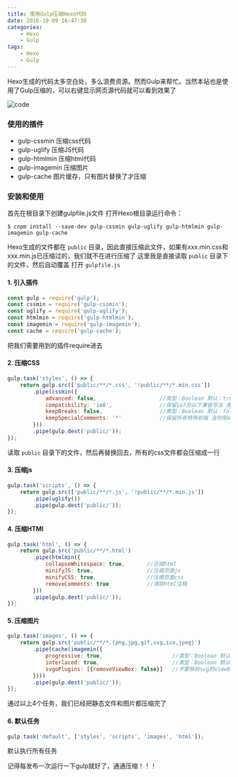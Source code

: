 ```yaml
---
title: 使用Gulp压缩Hexo代码
date: 2016-10-09 16:47:38
categories:
    - Hexo
    - Gulp
tags:
    - Hexo
    - Gulp
---
```


Hexo生成的代码太多空白处，多么浪费资源。然而Gulp来帮忙。当然本站也是使用了Gulp压缩的，可以右键显示网页源代码就可以看到效果了

<!-- more -->

![code](/images/assets/code.png)

### 使用的插件
  * gulp-cssmin     压缩css代码
  * gulp-uglify     压缩JS代码
  * gulp-htmlmin    压缩html代码
  * gulp-imagemin   压缩图片
  * gulp-cache      图片缓存，只有图片替换了才压缩

### 安装和使用
首先在根目录下创建gulpfile.js文件
打开Hexo根目录运行命令：

    $ cnpm install --save-dev gulp-cssmin gulp-uglify gulp-htmlmin gulp-imagemin gulp-cache

Hexo生成的文件都在 `public` 目录，因此直接压缩此文件，如果有xxx.min.css和xxx.min.js已压缩过的，我们就不在进行压缩了
这里我是直接读取 `public` 目录下的文件，然后自动覆盖
打开 `gulpfile.js`

#### 1. 引入插件
``` js
const gulp = require('gulp');
const cssmin = require('gulp-cssmin');
const uglify = require('gulp-uglify');
const htmlmin = require('gulp-htmlmin');
const imagemin = require('gulp-imagemin');
const cache = require('gulp-cache');
```
把我们需要用到的插件require进去

#### 2. 压缩CSS
``` js
gulp.task('styles', () => {
    return gulp.src(['public/**/*.css', '!public/**/*.min.css'])
        .pipe(cssmin({
            advanced: false,                    //类型：Boolean 默认：true [是否开启高级优化（合并选择器等）]
            compatibility: 'ie8',               //保留ie7及以下兼容写法 类型：String 默认：''or'*' [启用兼容模式； 'ie7'：IE7兼容模式，'ie8'：IE8兼容模式，'*'：IE9+兼容模式]
            keepBreaks: false,                  //类型：Boolean 默认：false [是否保留换行]
            keepSpecialComments: '*'            //保留所有特殊前缀 当你用autoprefixer生成的浏览器前缀，如果不加这个参数，有可能将会删除你的部分前缀
        }))
        .pipe(gulp.dest('public/'));
});
```
读取 `public` 目录下的文件，然后再替换回去，所有的css文件都会压缩成一行

#### 3. 压缩js
``` js
gulp.task('scripts', () => {
    return gulp.src(['public/**/*.js', '!public/**/*.min.js'])
        .pipe(uglify())
        .pipe(gulp.dest('public/'));
});
```

#### 4. 压缩HTMl
``` js
gulp.task('html', () => {
    return gulp.src('public/**/*.html')
        .pipe(htmlmin({
            collapseWhitespace: true,       //压缩html
            minifyJS: true,                 //压缩页面js
            minifyCSS: true,                //压缩页面css
            removeComments: true            //清除html注释
        }))
        .pipe(gulp.dest('public/'));
});
```

#### 5. 压缩图片
```js
gulp.task('images', () => {
    return gulp.src('public/**/*.{png,jpg,gif,svg,ico,jpeg}')
        .pipe(cache(imagemin({
            progressive: true,                      //类型：Boolean 默认：false 无损压缩jpg图片
            interlaced: true,                       //类型：Boolean 默认：false 隔行扫描gif进行渲染
            svgoPlugins: [{removeViewBox: false}]   //不要移除svg的viewbox属性
        })))
        .pipe(gulp.dest('public/'));
});
```
通过以上4个任务，我们已经把静态文件和图片都压缩完了

#### 6. 默认任务
```js
gulp.task('default', ['styles', 'scripts', 'images', 'html']);
```
默认执行所有任务

记得每发布一次运行一下gulp就好了，通通压缩！！！
